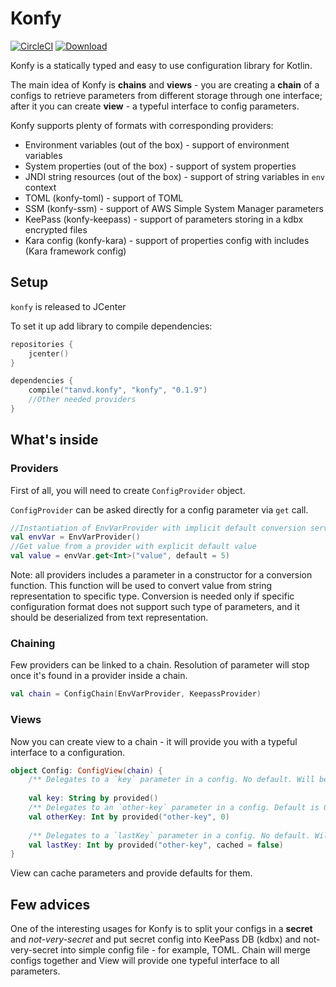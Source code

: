 # Konfy 

[![CircleCI](https://circleci.com/gh/TanVD/konfy.svg?style=svg)](https://circleci.com/gh/TanVD/konfy)
[![Download](https://api.bintray.com/packages/tanvd/konfy/konfy/images/download.svg) ](https://bintray.com/tanvd/konfy/konfy/_latestVersion)


Konfy is a statically typed and easy to use configuration library for Kotlin. 

The main idea of Konfy is **chains** and **views** - you are creating a **chain**
of a configs to retrieve parameters from different storage through one interface; after 
it you can create **view** - a typeful interface to config parameters.

Konfy supports plenty of formats with corresponding providers:
* Environment variables (out of the box) - support of environment variables
* System properties (out of the box) - support of system properties
* JNDI string resources (out of the box) - support of string variables in `env` context
* TOML (konfy-toml) - support of TOML
* SSM (konfy-ssm) - support of AWS Simple System Manager parameters
* KeePass (konfy-keepass) - support of parameters storing in a kdbx encrypted files
* Kara config (konfy-kara) - support of properties config with includes (Kara framework config)

## Setup

`konfy` is released to JCenter

To set it up add library to compile dependencies:
```kotlin
repositories {
    jcenter()
}

dependencies {
    compile("tanvd.konfy", "konfy", "0.1.9")
    //Other needed providers
}
```

## What's inside

### Providers

First of all, you will need to create `ConfigProvider` object.

`ConfigProvider` can be asked directly for a config parameter via `get` call.

```kotlin
//Instantiation of EnvVarProvider with implicit default conversion service
val envVar = EnvVarProvider()
//Get value from a provider with explicit default value
val value = envVar.get<Int>("value", default = 5)
```

Note: all providers includes a parameter in a constructor for a conversion
function. This function will be used to convert value from string 
representation to specific type. Conversion is needed only if specific 
configuration format does not support such type of parameters, and it should
be deserialized from text representation.

### Chaining

Few providers can be linked to a chain. Resolution of parameter will stop
once it's found in a provider inside a chain.

```kotlin
val chain = ConfigChain(EnvVarProvider, KeepassProvider)
```

### Views

Now you can create view to a chain - it will provide you with a typeful interface
to a configuration.

```kotlin
object Config: ConfigView(chain) {
    /** Delegates to a `key` parameter in a config. No default. Will be cached. */
    
    val key: String by provided()
    /** Delegates to an `other-key` parameter in a config. Default is 0. Will be cached.  */
    val otherKey: Int by provided("other-key", 0)
    
    /** Delegates to a `lastKey` parameter in a config. No default. Will not be cached. */
    val lastKey: Int by provided("other-key", cached = false)
}
```

View can cache parameters and provide defaults for them.

## Few advices

One of the interesting usages for Konfy is to split your configs
in a **secret** and *not-very-secret* and put secret config into KeePass DB (kdbx)
and not-very-secret into simple config file - for example, TOML. Chain will merge configs 
together and View will provide one typeful interface  to all parameters.


